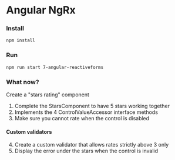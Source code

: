 # Angular NgRx

### Install

```
npm install
```

### Run

```
npm run start 7-angular-reactiveforms
```

### What now?

Create a "stars rating" component

1. Complete the StarsComponent to have 5 stars working together
2. Implements the 4 ControlValueAccessor interface methods
3. Make sure you cannot rate when the control is disabled


#### Custom validators

4. Create a custom validator that allows rates strictly above 3 only
5. Display the error under the stars when the control is invalid
